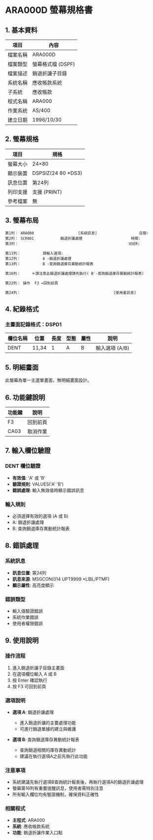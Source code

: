 # ARA000D 螢幕規格書

## 1. 基本資料

| 項目 | 內容 |
|------|------|
| 檔案名稱 | ARA000D |
| 檔案類型 | 螢幕格式檔 (DSPF) |
| 檔案描述 | 銷退折讓子目錄 |
| 系統名稱 | 應收帳款系統 |
| 子系統 | 應收帳款 |
| 程式名稱 | ARA000 |
| 作業系統 | AS/400 |
| 建立日期 | 1996/10/30 |

## 2. 螢幕規格

| 項目 | 規格 |
|------|------|
| 螢幕大小 | 24×80 |
| 顯示裝置 | DSPSIZ(24 80 *DS3) |
| 訊息位置 | 第24列 |
| 列印支援 | 支援 (PRINT) |
| 參考檔案 | 無 |

## 3. 螢幕布局

```
第1列： ARA000                    [系統訊息]                   日期:
第2列： SCR001            銷退折讓處理                      時間:
第3列：                                                  USER:

第11列：          請輸入選項:
第12列：          A -銷退折讓處理
第13列：          B -查詢銷退庫存異動統計報表

第16列：     ＊請注意此銷退折讓處理請先執行( B -查詢銷退庫存異動統計報表)

第22列： 操作  F3 =回到前頁

第24列：                                          [使用者訊息]
```

## 4. 紀錄格式

### 主畫面記錄格式：DSPD1

| 欄位名稱 | 位置 | 長度 | 型態 | 屬性 | 說明 |
|----------|------|------|------|------|------|
| DENT | 11,34 | 1 | A | B | 輸入選項 (A/B) |

## 5. 明細畫面

此螢幕為單一主選單畫面，無明細畫面設計。

## 6. 功能鍵說明

| 功能鍵 | 說明 |
|--------|------|
| F3 | 回到前頁 |
| CA03 | 取消作業 |

## 7. 輸入欄位驗證

### DENT 欄位驗證
- **有效值**: 'A' 或 'B'
- **驗證規則**: VALUES('A' 'B')
- **錯誤處理**: 輸入無效值時顯示錯誤訊息

### 輸入規則
- 必須選擇有效的選項 (A 或 B)
- A: 銷退折讓處理
- B: 查詢銷退庫存異動統計報表

## 8. 錯誤處理

### 系統訊息
- **訊息位置**: 第24列
- **訊息來源**: MSGCON(014 UPT9999 *LIBL/PTMF)
- **顯示屬性**: 高亮度顯示

### 錯誤類型
- 輸入值驗證錯誤
- 系統作業錯誤
- 使用者權限錯誤

## 9. 使用說明

### 操作流程
1. 進入銷退折讓子目錄主畫面
2. 在選項欄位輸入 A 或 B
3. 按 Enter 確認執行
4. 按 F3 可回到前頁

### 選項說明
- **選項 A**: 銷退折讓處理
  - 進入銷退折讓的主要處理功能
  - 可進行銷退單據的建立與維護

- **選項 B**: 查詢銷退庫存異動統計報表
  - 查詢銷退相關的庫存異動統計
  - 建議在執行選項A之前先執行此功能

### 注意事項
- 系統建議先執行選項B查詢統計報表後，再執行選項A的銷退折讓處理
- 螢幕第16列有重要提醒訊息，使用者需特別注意
- 所有輸入欄位均有驗證機制，確保資料正確性

### 相關程式
- **主程式**: ARA000
- **系統**: 應收帳款系統
- **功能**: 銷退折讓作業入口點 
